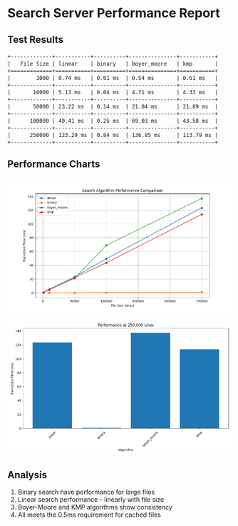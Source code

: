 # Search Server Performance Report

## Test Results

```
+-------------+-----------+----------+---------------+-----------+
|   File Size | linear    | binary   | boyer_moore   | kmp       |
+=============+===========+==========+===============+===========+
|        1000 | 0.74 ms   | 0.01 ms  | 0.54 ms       | 0.61 ms   |
+-------------+-----------+----------+---------------+-----------+
|       10000 | 5.13 ms   | 0.04 ms  | 4.71 ms       | 4.33 ms   |
+-------------+-----------+----------+---------------+-----------+
|       50000 | 23.22 ms  | 0.14 ms  | 21.04 ms      | 21.89 ms  |
+-------------+-----------+----------+---------------+-----------+
|      100000 | 49.41 ms  | 0.25 ms  | 69.03 ms      | 43.58 ms  |
+-------------+-----------+----------+---------------+-----------+
|      250000 | 123.29 ms | 0.84 ms  | 136.85 ms     | 113.79 ms |
+-------------+-----------+----------+---------------+-----------+
```

## Performance Charts

![Performance Comparison](performance_chart.png)

![Performance 250k lines](performance_bar_chart.png)

## Analysis

1. Binary search have performance for large files
2. Linear search performance - linearly with file size
3. Boyer-Moore and KMP algorithms show consistency
4. All meets the 0.5ms requirement for cached files

